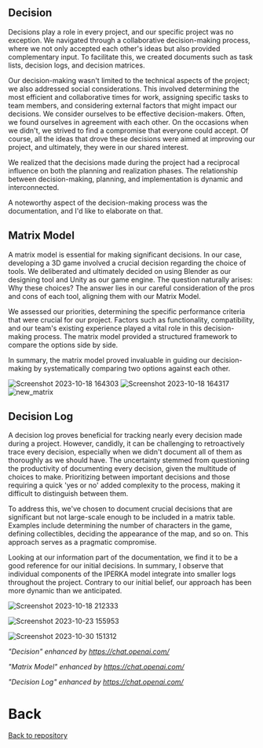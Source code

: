 ## Decision

Decisions play a role in every project, and our specific project was no exception. We navigated through a collaborative decision-making process, where we not only accepted each other's ideas but also provided complementary input. To facilitate this, we created documents such as task lists, decision logs, and decision matrices.

Our decision-making wasn't limited to the technical aspects of the project; we also addressed social considerations. This involved determining the most efficient and collaborative times for work, assigning specific tasks to team members, and considering external factors that might impact our decisions. We consider ourselves to be effective decision-makers. Often, we found ourselves in agreement with each other. On the occasions when we didn't, we strived to find a compromise that everyone could accept. Of course, all the ideas that drove these decisions were aimed at improving our project, and ultimately, they were in our shared interest.

We realized that the decisions made during the project had a reciprocal influence on both the planning and realization phases. The relationship between decision-making, planning, and implementation is dynamic and interconnected.

A noteworthy aspect of the decision-making process was the documentation, and I'd like to elaborate on that.

## Matrix Model
A matrix model is essential for making significant decisions. In our case, developing a 3D game involved a crucial decision regarding the choice of tools. We deliberated and ultimately decided on using Blender as our designing tool and Unity as our game engine. The question naturally arises: Why these choices? The answer lies in our careful consideration of the pros and cons of each tool, aligning them with our Matrix Model.

We assessed our priorities, determining the specific performance criteria that were crucial for our project. Factors such as functionality, compatibility, and our team's existing experience played a vital role in this decision-making process. The matrix model provided a structured framework to compare the options side by side.

In summary, the matrix model proved invaluable in guiding our decision-making by systematically comparing two options against each other.

![Screenshot 2023-10-18 164303](https://github.com/Maximilian-Noethe/m413_ap23a_FNAP/assets/142780256/60ced470-a157-4cf4-a762-2e8506ba18e8)
![Screenshot 2023-10-18 164317](https://github.com/Maximilian-Noethe/m413_ap23a_FNAP/assets/142780256/e6421183-e17c-4e52-bfc5-99b25675dfbb)
![new_matrix](https://github.com/Maximilian-Noethe/m413_ap23a_FNAP/assets/142780256/e5afa0ba-ea07-4a48-95cf-af48fd9960ba)




## Decision Log

A decision log proves beneficial for tracking nearly every decision made during a project. However, candidly, it can be challenging to retroactively trace every decision, especially when we didn't document all of them as thoroughly as we should have. The uncertainty stemmed from questioning the productivity of documenting every decision, given the multitude of choices to make. Prioritizing between important decisions and those requiring a quick 'yes or no' added complexity to the process, making it difficult to distinguish between them.

To address this, we've chosen to document crucial decisions that are significant but not large-scale enough to be included in a matrix table. Examples include determining the number of characters in the game, defining collectibles, deciding the appearance of the map, and so on. This approach serves as a pragmatic compromise.

Looking at our information part of the documentation, we find it to be a good reference for our initial decisions. In summary, I observe that individual components of the IPERKA model integrate into smaller logs throughout the project. Contrary to our initial belief, our approach has been more dynamic than we anticipated.


![Screenshot 2023-10-18 212333](https://github.com/Maximilian-Noethe/m413_ap23a_FNAP/assets/142780256/643b6171-a984-435f-93df-175f65576cb6)

![Screenshot 2023-10-23 155953](https://github.com/Maximilian-Noethe/m413_ap23a_FNAP/assets/142780256/a56b7f9c-c55d-46cd-ba21-0e51aa101e83)

![Screenshot 2023-10-30 151312](https://github.com/Maximilian-Noethe/m413_ap23a_FNAP/assets/142780256/66d3635d-670c-467f-8676-f99e6b26ea2c)

*"Decision" enhanced by https://chat.openai.com/*

*"Matrix Model" enhanced by https://chat.openai.com/*

*"Decision Log" enhanced by https://chat.openai.com/*


# Back
[Back to repository]



[Back to repository]: https://github.com/Maximilian-Noethe/m413_ap23a_FNAP/tree/main

